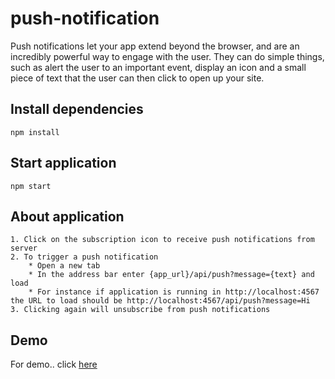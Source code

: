 # push-notification
Push notifications let your app extend beyond the browser, and are an incredibly powerful way to engage with the user.
They can do simple things, such as alert the user to an important event, display an icon and a small piece of
text that the user can then click to open up your site.

## Install dependencies

```
npm install
```

## Start application
```
npm start
```

## About application
    1. Click on the subscription icon to receive push notifications from server
    2. To trigger a push notification
        * Open a new tab
        * In the address bar enter {app_url}/api/push?message={text} and load
        * For instance if application is running in http://localhost:4567 the URL to load should be http://localhost:4567/api/push?message=Hi
    3. Clicking again will unsubscribe from push notifications
    
## Demo
For demo.. click [here](https://push-notification-bmiidoxztf.now.sh/)
